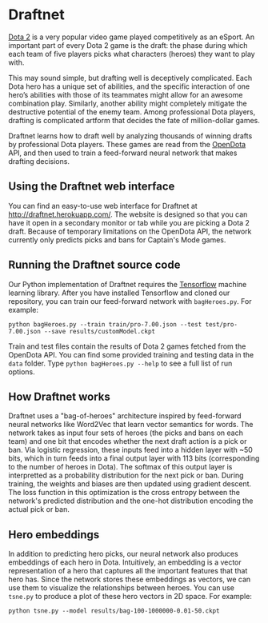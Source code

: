 # Draftnet

[Dota 2](http://blog.dota2.com/?l=english) is a very popular video game played competitively as an eSport.
An important part of every Dota 2 game is the draft: the phase during which each team of five players picks what 
characters (heroes) they want to play with.

This may sound simple, but drafting well is deceptively complicated. Each Dota hero has a unique set of abilities, and the  specific interaction of one hero’s abilities with those of its 
teammates might allow for an awesome combination play. Similarly, another ability might completely mitigate the 
destructive potential of the enemy team. Among professional Dota players, drafting is complicated artform that decides the fate of million-dollar games.

Draftnet learns how to draft well by analyzing thousands of winning drafts by professional Dota players. These games
are read from the [OpenDota](https://www.opendota.com/) API, and then used to train a feed-forward neural network that makes drafting decisions.

## Using the Draftnet web interface
You can find an easy-to-use web interface for Draftnet at http://draftnet.herokuapp.com/. The website is designed so that you can have it open in a secondary monitor or tab while you are picking a Dota 2 draft. Because of temporary limitations on the OpenDota API, the network currently only predicts picks and bans for Captain's Mode games.

## Running the Draftnet source code

Our Python implementation of Draftnet requires the [Tensorflow](https://www.tensorflow.org/) machine learning library. After you have installed Tensorflow and cloned our repository, you can train our feed-forward network with `bagHeroes.py`. For example:

~~~~
python bagHeroes.py --train train/pro-7.00.json --test test/pro-7.00.json --save results/customModel.ckpt
~~~~

Train and test files contain the results of Dota 2 games fetched from the OpenDota API. You can find some provided training and testing data in the `data` folder. Type `python bagHeroes.py --help` to see a full list of run options.

## How Draftnet works

Draftnet uses a "bag-of-heroes" architecture inspired by feed-forward neural networks like Word2Vec that learn vector semantics for words. The network takes as input four sets of heroes (the picks and bans on each team) and one bit that encodes whether the next draft action is a pick or ban. Via logistic regression, these inputs feed into a hidden layer with ~50 bits, which in turn feeds into a final output layer with 113 bits (corresponding to the number of heroes in Dota). The softmax of this output layer is interpretted as a probability distribution for the next pick or ban. During training, the weights and biases are then updated using gradient descent. The loss function in this optimization is the cross entropy between the network's predicted distribution and the one-hot distribution encoding the actual pick or ban.

## Hero embeddings

In addition to predicting hero picks, our neural network also produces embeddings of each hero in Dota. Intuitively, an embedding is a vector representation of a hero that captures all the important features that that hero has. Since the network stores these embeddings as vectors, we can use them to visualize the relationships between heroes. You can use `tsne.py` to produce a plot of these hero vectors in 2D space. For example:

~~~
python tsne.py --model results/bag-100-1000000-0.01-50.ckpt
~~~
